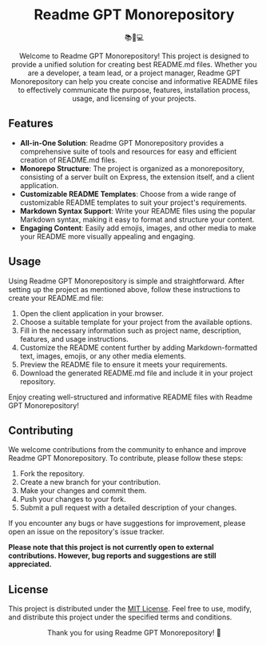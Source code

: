 <!--- Center aligned title with emoji -->
<h1 align="center">Readme GPT Monorepository</h1>

<!--- Center aligned emoji -->
<p align="center">📚🤖💻</p>

<!--- Center aligned project description -->
<p align="center">Welcome to Readme GPT Monorepository! This project is designed to provide a unified solution for creating best README.md files. Whether you are a developer, a team lead, or a project manager, Readme GPT Monorepository can help you create concise and informative README files to effectively communicate the purpose, features, installation process, usage, and licensing of your projects.</p>

## Features

- **All-in-One Solution**: Readme GPT Monorepository provides a comprehensive suite of tools and resources for easy and efficient creation of README.md files.
- **Monorepo Structure**: The project is organized as a monorepository, consisting of a server built on Express, the extension itself, and a client application.
- **Customizable README Templates**: Choose from a wide range of customizable README templates to suit your project's requirements.
- **Markdown Syntax Support**: Write your README files using the popular Markdown syntax, making it easy to format and structure your content.
- **Engaging Content**: Easily add emojis, images, and other media to make your README more visually appealing and engaging.

## Usage

Using Readme GPT Monorepository is simple and straightforward. After setting up the project as mentioned above, follow these instructions to create your README.md file:

1. Open the client application in your browser.
2. Choose a suitable template for your project from the available options.
3. Fill in the necessary information such as project name, description, features, and usage instructions.
4. Customize the README content further by adding Markdown-formatted text, images, emojis, or any other media elements.
5. Preview the README file to ensure it meets your requirements.
6. Download the generated README.md file and include it in your project repository.

Enjoy creating well-structured and informative README files with Readme GPT Monorepository!

## Contributing

We welcome contributions from the community to enhance and improve Readme GPT Monorepository. To contribute, please follow these steps:

1. Fork the repository.
2. Create a new branch for your contribution.
3. Make your changes and commit them.
4. Push your changes to your fork.
5. Submit a pull request with a detailed description of your changes.

If you encounter any bugs or have suggestions for improvement, please open an issue on the repository's issue tracker.

**Please note that this project is not currently open to external contributions. However, bug reports and suggestions are still appreciated.**

## License

This project is distributed under the [MIT License](LICENSE). Feel free to use, modify, and distribute this project under the specified terms and conditions.

<!--- Center aligned thank you message -->
<p align="center">Thank you for using Readme GPT Monorepository! 🙌</
